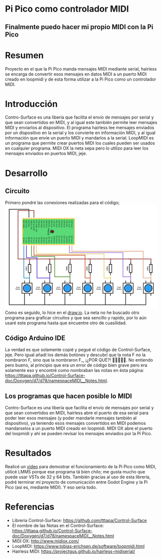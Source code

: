 # Pi Pico como controlador MIDI
## Finalmente puedo hacer mi propio MIDI con la Pi Pico

# Resumen
Proyecto en el que la Pi Pico manda mensajes MIDI mediante serial, hairless se encarga de convertir esos mensajes en datos MIDI a un puerto MIDI creado en loopmidi y de esta forma utilizar a la Pi Pico como un controlador MIDI.

# Introducción
Contro-Surface es una libería que facilita el envío de mensajes por serial y que sean convertidos en MIDI, y al igual este también permite leer mensajes MIDI y enviarlos al dispositivo. El programa hairless lee mensajes enviados por un dispositivo en la serial y los convierte en información MIDI, y al igual información que envíe un puerto MIDI y mandarlos a la serial. LoopMIDI es un programa que permite crear puertos MIDI los cuales pueden ser usados en cualquier programa. MIDI OX la neta sepa pero lo utilizo para leer los mensajes enviados en puertos MIDI, jeje.

# Desarrollo
## Circuito
Primero pondré las conexiones realizadas para el código;
![circuito](/imgs/circuito.drawio.png)
Como es seguido, lo hice en el [draw.io](https://app.diagrams.net/). La neta no he buscado otro programa para graficar circuitos y que sea sencillo y rapido, por lo aún usaré este programa hasta que encuentre otro de cuasilidad.

## Código Arduino IDE
La verdad es que solamente copié y pegué el código de Control-Surface, jeje. Pero igual añadí los demás botónes y descubrí que la nota F no la nombraron F, sino que la nombraron F_, ¡¿POR QUÉ?! 💢💢💢💢💢. No entiendo pero bueno, al principio que era un error de código bien grave pero era solamente eso y encontré como nombraban las notas en ésta página: https://tttapa.github.io/Control-Surface-doc/Doxygen/d7/d78/namespaceMIDI__Notes.html.


## Los programas que hacen posible lo MIDI
Contro-Surface es una libería que facilita el envío de mensajes por serial y que sean convertidos en MIDI, hairless abre el puerto de esa serial para poder leer esos mensajes (y poder mandarle mensajes también al dispositivo), ya teniendo esos mensajes convertidos en MIDI podemos mandarselos a un puerto MIDI creado en loopmidi. MIDI OX abre el puerto del loopmidi y ahí se pueden revisar los mensajes enviados por la Pi Pico.

# Resultados
Realicé un [video](https://www.youtube.com/watch?v=r7j6lUtO4Sw) para demostrar el funcionamiento de la Pi Pico como MIDI, utilicé LMMS porque ese programa tá bien chilo; me gusta mucho que puede usar VSTs de 32 y 64 bits. También gracias al uso de esta librería, podré terminar mi proyecto de comunicación entre Godot Engine y la Pi Pico (así es, mediante MIDI). Y eso sería todo.



# Referencias
- Libreria Control-Surface: https://github.com/tttapa/Control-Surface
- El nombre de las Notas en el Control-Surface: https://tttapa.github.io/Control-Surface-doc/Doxygen/d7/d78/namespaceMIDI__Notes.html
- MIDI OX: http://www.midiox.com/
- LoopMIDI: https://www.tobias-erichsen.de/software/loopmidi.html
- Hairless MIDI: https://projectgus.github.io/hairless-midiserial/